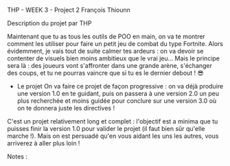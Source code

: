 THP - WEEK 3 - Project 2
François Thiounn

Description du projet par THP

Maintenant que tu as tous les outils de POO en main, on va te montrer comment les utiliser pour faire un petit jeu de combat du type Fortnite. Alors évidemment, je vais tout de suite calmer tes ardeurs : on va devoir se contenter de visuels bien moins ambitieux que le vrai jeu… Mais le principe sera là : des joueurs vont s'affronter dans une grande arène, s'échanger des coups, et tu ne pourras vaincre que si tu es le dernier debout ! 😎

- Le projet
On va faire ce projet de façon progressive : on va déjà produire une version 1.0 en te guidant, puis on passera à une version 2.0 un peu plus recherchée et moins guidée pour conclure sur une version 3.0 où on te donnera juste les directives !

C'est un projet relativement long et complet : l'objectif est a minima que tu puisses finir la version 1.0 pour valider le projet (il faut bien sûr qu'elle marche !). Mais on est persuadé qu'en vous aidant les uns les autres, vous arriverez à aller plus loin !


Notes :

	